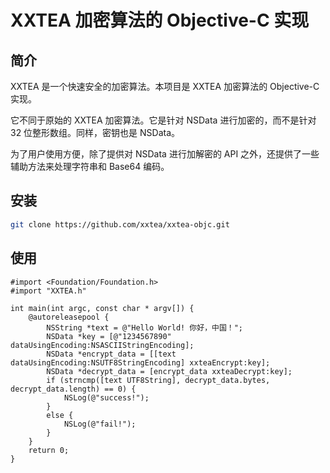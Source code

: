 # XXTEA 加密算法的 Objective-C 实现

## 简介

XXTEA 是一个快速安全的加密算法。本项目是 XXTEA 加密算法的 Objective-C 实现。

它不同于原始的 XXTEA 加密算法。它是针对 NSData 进行加密的，而不是针对 32 位整形数组。同样，密钥也是 NSData。

为了用户使用方便，除了提供对 NSData 进行加解密的 API 之外，还提供了一些辅助方法来处理字符串和 Base64 编码。

## 安装

```sh
git clone https://github.com/xxtea/xxtea-objc.git
```

## 使用

```objc
#import <Foundation/Foundation.h>
#import "XXTEA.h"

int main(int argc, const char * argv[]) {
    @autoreleasepool {
        NSString *text = @"Hello World! 你好，中国！";
        NSData *key = [@"1234567890" dataUsingEncoding:NSASCIIStringEncoding];
        NSData *encrypt_data = [[text dataUsingEncoding:NSUTF8StringEncoding] xxteaEncrypt:key];
        NSData *decrypt_data = [encrypt_data xxteaDecrypt:key];
        if (strncmp([text UTF8String], decrypt_data.bytes, decrypt_data.length) == 0) {
            NSLog(@"success!");
        }
        else {
            NSLog(@"fail!");
        }
    }
    return 0;
}
```
